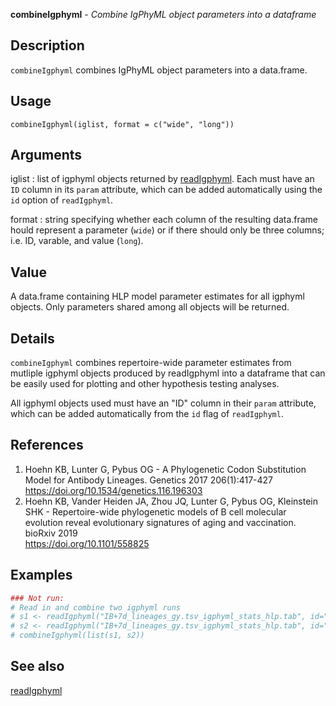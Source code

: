 **combineIgphyml** - *Combine IgPhyML object parameters into a dataframe*

Description
--------------------

`combineIgphyml` combines IgPhyML object parameters into a data.frame.


Usage
--------------------
```
combineIgphyml(iglist, format = c("wide", "long"))
```

Arguments
-------------------

iglist
:   list of igphyml objects returned by [readIgphyml](readIgphyml.md). 
Each must have an `ID` column in its `param` attribute, 
which can be added automatically using the `id` option of 
`readIgphyml`.

format
:   string specifying whether each column of the resulting data.frame
hould represent a parameter (`wide`) or if 
there should only be three columns; i.e. ID, varable, and value
(`long`).




Value
-------------------

A data.frame containing HLP model parameter estimates for all igphyml objects.
Only parameters shared among all objects will be returned.


Details
-------------------

`combineIgphyml` combines repertoire-wide parameter estimates from mutliple igphyml
objects produced by readIgphyml into a dataframe that can be easily used for plotting and 
other hypothesis testing analyses.

All igphyml objects used must have an "ID" column in their `param` attribute, which
can be added automatically from the `id` flag of `readIgphyml`.


References
-------------------


1. Hoehn KB, Lunter G, Pybus OG - A Phylogenetic Codon Substitution Model for Antibody 
Lineages. Genetics 2017 206(1):417-427
https://doi.org/10.1534/genetics.116.196303 
 1. Hoehn KB, Vander Heiden JA, Zhou JQ, Lunter G, Pybus OG, Kleinstein SHK - 
Repertoire-wide phylogenetic models of B cell molecular evolution reveal 
evolutionary signatures of aging and vaccination. bioRxiv 2019  
https://doi.org/10.1101/558825 




Examples
-------------------

```R
### Not run:
# Read in and combine two igphyml runs
# s1 <- readIgphyml("IB+7d_lineages_gy.tsv_igphyml_stats_hlp.tab", id="+7d")
# s2 <- readIgphyml("IB+7d_lineages_gy.tsv_igphyml_stats_hlp.tab", id="s2")
# combineIgphyml(list(s1, s2))
```



See also
-------------------

[readIgphyml](readIgphyml.md)



